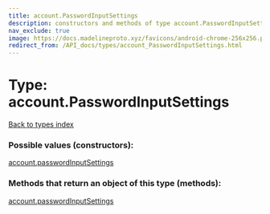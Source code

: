 ```yaml
---
title: account.PasswordInputSettings
description: constructors and methods of type account.PasswordInputSettings
nav_exclude: true
image: https://docs.madelineproto.xyz/favicons/android-chrome-256x256.png
redirect_from: /API_docs/types/account_PasswordInputSettings.html
---
```

# Type: account.PasswordInputSettings
[Back to types index](index.md)



### Possible values (constructors):

[account.passwordInputSettings](../constructors/account.passwordInputSettings.md)  



### Methods that return an object of this type (methods):



[account.passwordInputSettings](../constructors/account.passwordInputSettings.md)  


